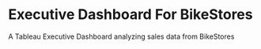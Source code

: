# Executive Dashboard For BikeStores
A Tableau Executive Dashboard analyzing sales data from BikeStores
